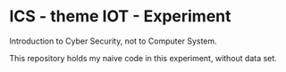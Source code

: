 # ICS - theme IOT - Experiment

Introduction to Cyber Security, not to Computer System.

This repository holds my naive code in this experiment, without data set.

